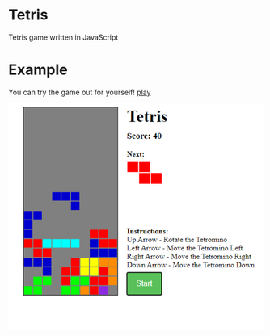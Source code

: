 # Tetris
Tetris game written in JavaScript

# Example
You can try the game out for yourself!
    [play](https://thraac.github.io/Tetris/)
    
![Tetris Screenshot](https://github.com/Thraac/Tetris/blob/main/images/Tetris-gameplay.PNG)
